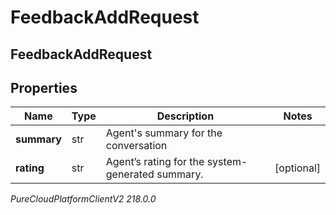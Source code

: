 # FeedbackAddRequest

## FeedbackAddRequest

## Properties

|Name | Type | Description | Notes|
|------------ | ------------- | ------------- | -------------|
| **summary** | str | Agent&#39;s summary for the conversation | |
| **rating** | str | Agent’s rating for the system-generated summary. | [optional] |



_PureCloudPlatformClientV2 218.0.0_
